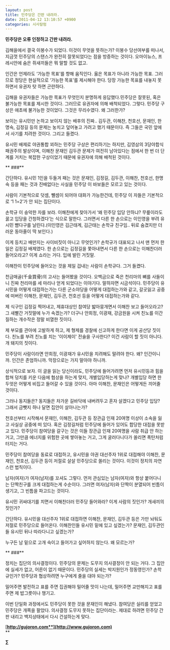 ```yaml
---
layout: post
title: 민주당은 간판 내려라.
date: 2011-04-12 13:10:57 +0900
categories: 시사칼럼
---
```

**민주당은 오류 인정하고 간판 내려라.** 
  
  


김해을에서 결국 이봉수가 되었다. 이것이 무엇을 뜻하는가? 이봉수 당선여부를 떠나서, 지금껏 민주당의 스탠스가 완전히 잘못되었다는 점을 방증하는 것이다. 오마이뉴스, 프레시안에 숨은 쥐새끼들은 뭐 말할 것도 없고.

  


인간은 언제라도 ‘가능한 목표’를 향해 움직인다. 옳은 목표가 아니라 가능한 목표. 그러므로 정당은 현실적으로 ‘가능한 목표’를 제시해야 한다. 당장 가능한 목표를 내놓지 못하면서 유권자 탓 하면 곤란하다.

  


김해을 유권자들은 가능한 목표가 무엇인지 분명하게 응답했다.민주당은 잘못된, 혹은 불가능한 목표를 제시한 것이다. 그러므로 유권자에 의해 배척되었다. 그렇다. 민주당 구상은 애초에 불가능한 것이었다. 그것은 무리수였다. 왜 그러한가?

  


보이는 유시민만 논하고 보이지 않는 배후의 진짜.. 김두관, 이해찬, 천호선, 문재인, 한명숙, 김정길 등의 문제는 눙치고 덮어놓고 가려고 했기 때문이다. 즉 그들은 국민 앞에서 사기를 치려한 것이다. 그리고 들켰다. 

  


유시민 배제로 야권통합 꾀하는 민주당 구상은 편리하기는 하지만, 김영삼의 3당야합식 패권주의 발상이며, 이해찬 문재인 김두관 문제가 여전히 남아있다는 점에서 한 번 더 단계를 거치는 복잡한 구상이었기 때문에 유권자에 의해 배척된 것이다.

  


  
  ** ###**

  


간단하다. 유시민 1인을 두들겨 패는 것은 문재인, 김정길, 김두관, 이해찬, 천호선, 한명숙 등을 패는 것과 진배없다는 사실을 민주당 이 바보들은 모르고 있는 것이다. 

  


사람이 기본적으로 덧셈, 뺄셈이 되어야 대화가 가능한건데, 민주당 이 자들은 기본적으로 ‘1 1=2’가 안 되는 집단이다.

  


손학규 이 숭악한 자를 보라. 이해찬에게 찾아가서 ‘왜 민주당 입당 안하냐? 무릎이라도 꿇고 입당을 간청하겠다’는 식으로 말한다. 그러면서 다른 한 손으로는 이인영을 부려 유시민 뺨다구를 날린다.(이인영은 김근태계, 김근태는 손학규 친구임.. 뒤로 숨겼지만 더러운 동아줄이 딱 보인다.)

  


이게 등치고 배만지는 사이비짓이 아니고 무엇인가? 손학규가 대표되고 나서 맨 먼저 한 일은 김정길 배제였다. 한 손으로는 김정길을 쫓아내면서 다른 한 손으로는 이해찬더러 들어오라고? 이게 쇼라는 거다. 입에 발린 거짓말. 

  


이해찬이 민주당에 들어오는 것을 제일 겁내는 사람이 손학규다. 그거 들켰다. 

  


천금매골(千金買骨)의 고사는 들어봤을 것이다. 오백금으로 죽은 천리마의 뼈를 사들이니 진짜 천리마를 세 마리나 얻게 되었다는 이야기다. 말하자면 시금석이다. 민주당이 유시민을 어떻게 대접하는가는 다른 군소야당을 어떻게 대접하는가와 같고, 갈곳잃고 공중에 떠버린 이해찬, 문재인, 김두관, 천호선 등을 어떻게 대접하는가와 같다. 

  


제 식구인 김정길 찍어내고, 제휴대상인 참여당 밟아뭉개면서 이해찬 보고 들어오라고? 그 새빨간 거짓말에 누가 속겠는가? 더구나 안희정, 이광재, 강금원을 시켜 친노를 이간질하는 개수작은 정말 비열한 짓이다. 

  


제 부모를 관아에 고발하게 하고, 제 형제를 경찰에 신고하게 한다면 이게 공산당 짓이다. 친노를 부려 친노를 치는 '이이제이' 전술을 구사한다? 이건 사람이 할 짓이 아니다. 개 돼지의 짓이다. 

  


민주당이 사람이라면 안희정, 이광재가 유시민을 치려해도 말려야 한다. 왜? 인간이니까. 인간은 존엄하니까. 막장으로는 가지 말아야 하니까. 

  


상식적으로 보자. 이 글을 읽는 당신이라도, 민주당에 들어가려면 먼저 유시민등과 힘을 합쳐 덩치를 키운 다음에 협상을 하는게 맞지, 개별입당하는게 맞나? 개별입당 하면 한 두엇은 어떻게 비집고 들어갈 수 있을 것이다. 아마 이해찬, 문재인은 어떻게든 끼어줄 것이다. 

  


그러나 동지들은? 동지들은 차가운 길바닥에 내버려두고 혼자 살겠다고 민주당 입당? 그래서 금뺏지 하나 달면 집안이 살아나는가? 

  


천호선부터 시작해서 문재인, 이해찬, 김두관 등 장관급 인재 20여명 이상이 소속을 잃고 사실상 공중에 떠 있다. 혹은 김정길처럼 민주당에 들어가 있어도 합당한 대접을 못받고 있다. 민주당이 참여당을 갈구는 것은 이들 장관급 인재 20여명을 사람 취급 안 하는 거고, 그만큼 에너지를 위험한 곳에 쌓아놓는 거고, 그게 굴러다니다가 쏠리면 폭탄처럼 터지는 거다. 

  


민주당이 참여당을 동료로 대접하고, 유시민을 야권 대선주자 1위로 대접해야 이해찬, 문재인, 천호선, 김두관 등이 저절로 살살 민주당으로 쏠리는 것이다. 이것이 정치의 자연스런 법칙이다. 

  


남자(여자)가 여자(남자)를 꼬셔도 그렇다. 먼저 관심있는 남자(여자)와 항상 붙어다니는 단짝친구를 크게 대접하는게 수순이다. 그러면 여자(남자)와 단짝이 분열되어 빈틈이 생기고, 그 빈틈을 파고드는 것이다. 

  


유시민 귀싸대기를 치면서 이해찬더러 민주당 들어와라? 이게 사람의 짓인가? 개새끼의 짓인가? 

  


간단하다. 유시민을 대선주자 1위로 대접하면 이해찬, 문재인, 김두관 등은 가만 놔둬도 저절로 민주당으로 들어온다. 이해찬인들 유시민 밑에 있고 싶겠는가? 문재인, 김두관인들 유시민 뒤나 따라다니고 싶겠는가? 

  


누구든 남 밑으로 고개 숙이고 들어가고 싶어하지 않는다. 왜 모르는가? 

  


  
   ** ###** 

  


정치는 집단의 의사결정이다. 민주당의 문제는 도무지 의사결정이 안 되는 거다. 그 집안에 실세가 없고, 어른이 없기 때문이다. 민주당의 실세는 박지원인가 정동영인가? 손학규인가? 민주당과 협상하려면 누구에게 줄을 대야 되는가? 

  


밀어주면 발전하고 표를 주면 집권해야 밀어줄 맛이 나는데, 밀어주면 교만해지고 표를 주면 제 밥그릇이나 챙기고. 

  


이번 단일화 과정에서도 민주당이 못한 것을 문재인이 해냈다. 참여당은 실리를 얻었고 민주당은 개쪽을 팔았다. 의사결정 도무지 못하는 집단이라는. 제대로 하려면 민주당 간판 내리고 백지상태에서 다시 건설하는게 맞다. 

  


  




[**http://gujoron.com**](http://www.gujoron.com)**  
** 

**∑**